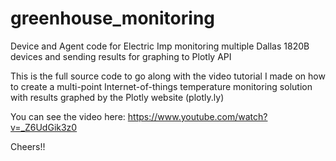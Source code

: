 # greenhouse_monitoring
Device and Agent code for Electric Imp monitoring multiple Dallas 1820B devices and sending results for graphing to Plotly API

This is the full source code to go along with the video tutorial I made on how
to create a multi-point Internet-of-things temperature monitoring solution with
results graphed by the Plotly website (plotly.ly)

You can see the video here: https://www.youtube.com/watch?v=_Z6UdGik3z0

Cheers!!
